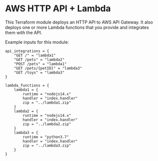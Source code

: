 # AWS HTTP API + Lambda

This Terraform module deploys an HTTP API to AWS API Gateway. It also deploys one or more Lambda functions that you provide and integrates them with the API.

Example inputs for this module:

```lang-hcl
api_integrations = {
    "GET /" = "lambda1"
    "GET /pets" = "lambda2"
    "POST /pets" = "lambda1"
    "GET /pets/{petID}" = "lambda3"
    "GET /toys" = "lambda3"
}

lambda_functions = {
    lambda1 = {
        runtime = "nodejs14.x"
        handler = "index.handler"
        zip = "../lambda1.zip"
    }
    lambda2 = {
        runtime = "nodejs14.x"
        handler = "index.handler"
        zip = "../lambda2.zip"
    }
    lambda3 = {
        runtime = "python3.7"
        handler = "index.handler"
        zip = "../lambda3.zip"
    }
}
```
